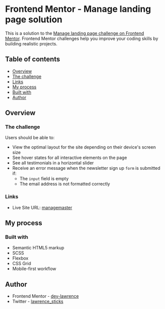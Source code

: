 # Frontend Mentor - Manage landing page solution

This is a solution to the [Manage landing page challenge on Frontend Mentor](https://www.frontendmentor.io/challenges/manage-landing-page-SLXqC6P5). Frontend Mentor challenges help you improve your coding skills by building realistic projects.

## Table of contents

- [Overview](#overview)
- [The challenge](#the-challenge)
- [Links](#links)
- [My process](#my-process)
- [Built with](#built-with)
- [Author](#author)

## Overview

### The challenge

Users should be able to:

- View the optimal layout for the site depending on their device's screen size
- See hover states for all interactive elements on the page
- See all testimonials in a horizontal slider
- Receive an error message when the newsletter sign up `form` is submitted if:
  - The `input` field is empty
  - The email address is not formatted correctly

### Links

- Live Site URL: [managemaster](https://managemaster.netlify.app/)

## My process

### Built with

- Semantic HTML5 markup
- SCSS
- Flexbox
- CSS Grid
- Mobile-first workflow

## Author

- Frontend Mentor - [dev-lawrence](https://www.frontendmentor.io/profile/dev-lawrence)
- Twitter - [lawrence_sticks](https://twitter.com/Lawrence_sticks)
